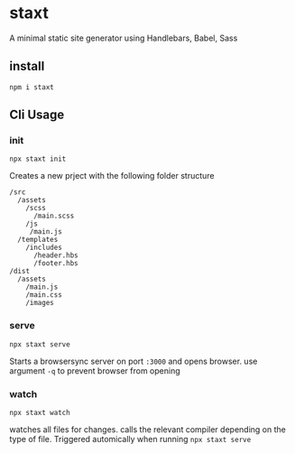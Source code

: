 # staxt
A minimal static site generator using Handlebars, Babel, Sass

## install
```
npm i staxt
```

## Cli Usage
### init
```
npx staxt init
```
Creates a new prject with the following folder structure
```
/src
  /assets
    /scss
      /main.scss
    /js
     /main.js
  /templates
    /includes
      /header.hbs
      /footer.hbs
/dist
  /assets
    /main.js
    /main.css
    /images
```

### serve
```
npx staxt serve
```
Starts a browsersync server on port ```:3000```  and opens browser. use argument ```-q``` to prevent browser from opening
### watch
```
npx staxt watch
```
watches all files for changes. calls the relevant compiler depending on the type of file. Triggered automically when running ```npx staxt serve``` 

